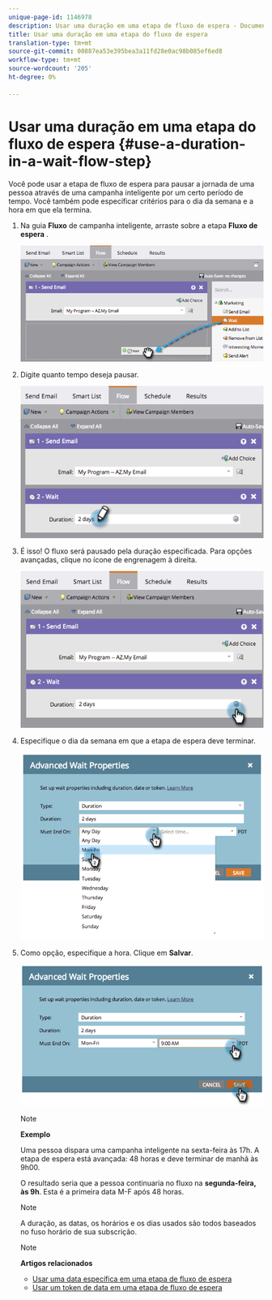 ```yaml
---
unique-page-id: 1146978
description: Usar uma duração em uma etapa de fluxo de espera - Documentos do Marketing - Documentação do produto
title: Usar uma duração em uma etapa do fluxo de espera
translation-type: tm+mt
source-git-commit: 00887ea53e395bea3a11fd28e0ac98b085ef6ed8
workflow-type: tm+mt
source-wordcount: '205'
ht-degree: 0%

---
```



# Usar uma duração em uma etapa do fluxo de espera {#use-a-duration-in-a-wait-flow-step}

Você pode usar a etapa de fluxo de espera para pausar a jornada de uma pessoa através de uma campanha inteligente por um certo período de tempo. Você também pode especificar critérios para o dia da semana e a hora em que ela termina.

1. Na guia **Fluxo** de campanha inteligente, arraste sobre a etapa **Fluxo de espera** .

   ![](assets/image2014-9-22-11-3a53-3a57.png)

1. Digite quanto tempo deseja pausar.

   ![](assets/image2014-9-22-11-3a54-3a0.png)

1. É isso! O fluxo será pausado pela duração especificada. Para opções avançadas, clique no ícone de engrenagem à direita.

   ![](assets/image2014-9-22-11-3a54-3a7.png)

1. Especifique o dia da semana em que a etapa de espera deve terminar.

   ![](assets/image2014-9-22-11-3a54-3a10.png)

1. Como opção, especifique a hora. Clique em **Salvar**.

   ![](assets/image2014-9-22-11-3a54-3a35.png)

   >[!NOTE]
   >
   >**Exemplo**
   >
   >
   >Uma pessoa dispara uma campanha inteligente na sexta-feira às 17h. A etapa de espera está avançada: 48 horas e deve terminar de manhã às 9h00.
   >
   >
   >O resultado seria que a pessoa continuaria no fluxo na **segunda-feira, às 9h**. Esta é a primeira data M-F após 48 horas.

   >[!NOTE]
   >
   >A duração, as datas, os horários e os dias usados são todos baseados no fuso horário de sua subscrição.

   >[!NOTE]
   >
   >**Artigos relacionados**
   >
   >    
   >    
   >    * [Usar uma data específica em uma etapa de fluxo de espera](use-a-specific-date-in-a-wait-flow-step.md)
   >    * [Usar um token de data em uma etapa de fluxo de espera](use-a-date-token-in-a-wait-flow-step.md)


